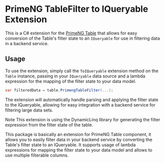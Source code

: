 # PrimeNG TableFilter to IQueryable Extension

This is a C# extension for the [PrimeNG Table](https://www.primefaces.org/primeng/#/table) that allows for easy conversion of the Table's filter state to an `IQueryable` for use in filtering data in a backend service.



## Usage

To use the extension, simply call the `ToIQueryable` extension method on the `Table` instance, passing in your `IQueryable` data source and a lambda expression for the mapping of the filter state to your data model.

```c#
var filteredData = table.PrimengTableFilter(...);
```
The extension will automatically handle parsing and applying the filter state to the IQueryable, allowing for easy integration with a backend service for filtering large data sets.

Note
This extension is using the DynamicLinq library for generating the filter expression from the filter state of the table.

This package is basically an extension for PrimeNG Table component, it allows you to easily filter data in your backend service by converting the Table's filter state to an IQueryable. It supports usage of lambda expressions for mapping the filter state to your data model and allows to use multiple filterable columns.

